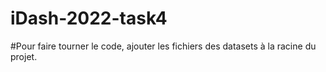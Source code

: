 # iDash-2022-task4

#Pour faire tourner le code, ajouter les fichiers des datasets à la racine du projet.



